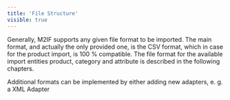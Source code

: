 ```yaml
---
title: 'File Structure'
visible: true
---
```


Generally, M2IF supports any given file format to be imported. The main format, and actually the only provided one, is the CSV format, which in case for the product import, is 100 % compatible. The file format for the available import entities product, category and attribute is described in the following chapters.

Additional formats can be implemented by either adding new adapters, e. g. a XML Adapter

